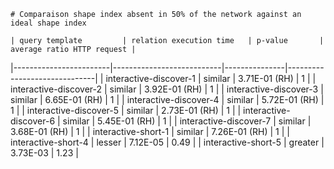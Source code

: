 
    # Comparaison shape index absent in 50% of the network against an ideal shape index
    
    | query template         | relation execution time   | p-value       |   average ratio HTTP request |
|------------------------|---------------------------|---------------|------------------------------|
| interactive-discover-1 | similar                   | 3.71E-01 (RH) |                         1    |
| interactive-discover-2 | similar                   | 3.92E-01 (RH) |                         1    |
| interactive-discover-3 | similar                   | 6.65E-01 (RH) |                         1    |
| interactive-discover-4 | similar                   | 5.72E-01 (RH) |                         1    |
| interactive-discover-5 | similar                   | 2.73E-01 (RH) |                         1    |
| interactive-discover-6 | similar                   | 5.45E-01 (RH) |                         1    |
| interactive-discover-7 | similar                   | 3.68E-01 (RH) |                         1    |
| interactive-short-1    | similar                   | 7.26E-01 (RH) |                         1    |
| interactive-short-4    | lesser                    | 7.12E-05      |                         0.49 |
| interactive-short-5    | greater                   | 3.73E-03      |                         1.23 |
    